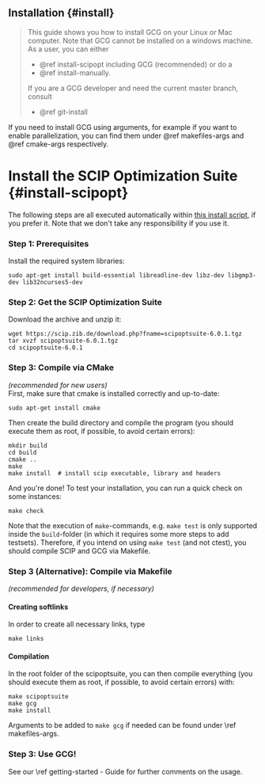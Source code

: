 Installation {#install}
------------------

> This guide shows you how to install GCG on your Linux or Mac computer. Note that
> GCG cannot be installed on a windows machine. As a user, you can either
> * @ref install-scipopt including GCG (recommended) or do a
> * @ref install-manually.<br>
>
> If you are a GCG developer and need the current master branch, consult
> * @ref git-install

If you need to install GCG using arguments, for example if you want to enable parallelization, you can find them under @ref makefiles-args and @ref cmake-args respectively.

# Install the SCIP Optimization Suite {#install-scipopt}

The following steps are all executed automatically within
<a href="../scripts/installGCG.sh">this install script</a>, if you prefer it. Note that we don't take any responsibility if you use it.

### Step 1: Prerequisites
Install the required system libraries:

    sudo apt-get install build-essential libreadline-dev libz-dev libgmp3-dev lib32ncurses5-dev


### Step 2: Get the SCIP Optimization Suite
Download the archive and unzip it:

    wget https://scip.zib.de/download.php?fname=scipoptsuite-6.0.1.tgz
    tar xvzf scipoptsuite-6.0.1.tgz
    cd scipoptsuite-6.0.1


### Step 3: Compile via CMake
<i>(recommended for new users)</i><br/>
First, make sure that cmake is installed correctly and up-to-date:

    sudo apt-get install cmake

Then create the build directory and compile the program
(you should execute them as root, if possible, to avoid certain errors):

    mkdir build
    cd build
    cmake ..
    make
    make install  # install scip executable, library and headers

And you're done! To test your installation, you can run a quick check on some instances:

    make check

Note that the execution of `make`-commands, e.g. `make test` is only supported
inside the `build`-folder (in which it requires some more steps to add testsets).
Therefore, if you intend on using `make test` (and not ctest), you should compile
SCIP and GCG via Makefile.

### Step 3 (Alternative): Compile via Makefile
<i>(recommended for developers, if necessary)</i><br/>
#### Creating softlinks

In order to create all necessary links, type

    make links

#### Compilation

In the root folder of the scipoptsuite, you can then compile everything
(you should execute them as root, if possible, to avoid certain errors) with:

    make scipoptsuite
    make gcg
    make install

Arguments to be added to `make gcg` if needed can be found under \ref makefiles-args.

### Step 3: Use GCG!
See our \ref getting-started - Guide for further comments on the usage.
